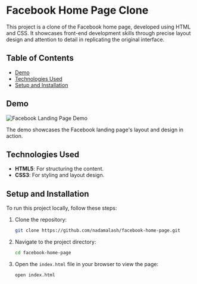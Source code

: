 # Facebook Home Page Clone

This project is a clone of the Facebook home page, developed using HTML and CSS. It showcases front-end development skills through precise layout design and attention to detail in replicating the original interface.

## Table of Contents

- [Demo](#demo)
- [Technologies Used](#technologies-used)
- [Setup and Installation](#setup-and-installation)

## Demo

![Facebook Landing Page Demo](demo.gif)

The demo showcases the Facebook landing page's layout and design in action.

## Technologies Used

- **HTML5**: For structuring the content.
- **CSS3**: For styling and layout design.

## Setup and Installation

To run this project locally, follow these steps:

1. Clone the repository:
   ```bash
   git clone https://github.com/nadamalash/facebook-home-page.git
   ```

2. Navigate to the project directory:
   ```bash
   cd facebook-home-page
   ```

3. Open the `index.html` file in your browser to view the page:
   ```bash
   open index.html
   ```
